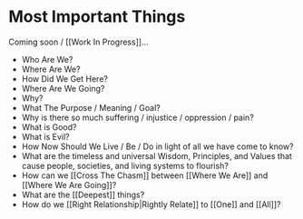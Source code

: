 # Most Important Things
Coming soon / [[Work In Progress]]... 

- Who Are We?  
- Where Are We?  
- How Did We Get Here?  
- Where Are We Going?  
- Why?  
- What The Purpose / Meaning / Goal?  
- Why is there so much suffering / injustice / oppression / pain?  
- What is Good?  
- What is Evil?  
- How Now Should We Live / Be / Do in light of all we have come to know?  
- What are the timeless and universal Wisdom, Principles, and Values that cause people, societies, and living systems to flourish?  
- How can we [[Cross The Chasm]] between [[Where We Are]] and [[Where We Are Going]]?  
- What are the [[Deepest]] things?  
- How do we [[Right Relationship|Rightly Relate]] to [[One]] and [[All]]?  
